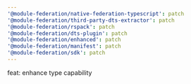 ```yaml
---
'@module-federation/native-federation-typescript': patch
'@module-federation/third-party-dts-extractor': patch
'@module-federation/rspack': patch
'@module-federation/dts-plugin': patch
'@module-federation/enhanced': patch
'@module-federation/manifest': patch
'@module-federation/sdk': patch
---
```


feat: enhance type capability
